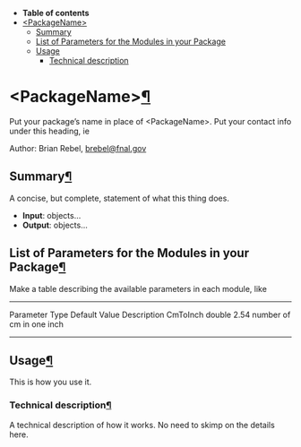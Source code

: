 -   **Table of contents**
-   [\<PackageName\>](#ltPackageNamegt)
    -   [Summary](#Summary)
    -   [List of Parameters for the Modules in your Package](#List-of-Parameters-for-the-Modules-in-your-Package)
    -   [Usage](#Usage)
        -   [Technical description](#Technical-description)

\<PackageName\>[¶](#ltPackageNamegt)
====================================

Put your package’s name in place of \<PackageName\>. Put your contact info under this heading, ie

Author: Brian Rebel, [brebel@fnal.gov](mailto:brebel@fnal.gov)


Summary[¶](#Summary)
--------------------

A concise, but complete, statement of what this thing does.

-   **Input**: objects…
-   **Output**: objects…


List of Parameters for the Modules in your Package[¶](#List-of-Parameters-for-the-Modules-in-your-Package)
----------------------------------------------------------------------------------------------------------

Make a table describing the available parameters in each module, like

  ----------- -------- --------------- --------------------------
  Parameter   Type     Default Value   Description
  CmToInch    double   2.54            number of cm in one inch
  ----------- -------- --------------- --------------------------


Usage[¶](#Usage)
----------------

This is how you use it.


### Technical description[¶](#Technical-description)

A technical description of how it works. No need to skimp on the details here.
